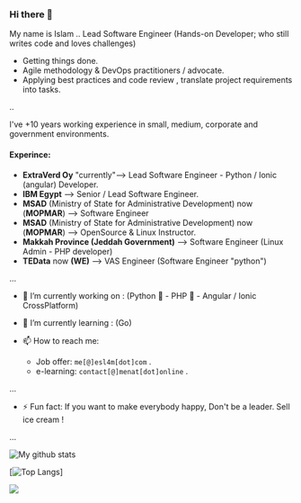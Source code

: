 ### Hi there 👋

My name is Islam .. Lead Software Engineer (Hands-on Developer; who still writes code and loves challenges)
- Getting things done.
- Agile methodology & DevOps practitioners / advocate.
- Applying best practices and code review , translate project requirements into tasks.

..

I've +10 years working experience in small, medium, corporate and government environments.

#### Experince:
- **ExtraVerd Oy** "currently"--> Lead Software Engineer - Python / Ionic (angular) Developer.
- **IBM Egypt** --> Senior / Lead Software Engineer.
- **MSAD** (Ministry of State for Administrative Development) now (**MOPMAR**) --> Software Engineer
- **MSAD** (Ministry of State for Administrative Development) now (**MOPMAR**) --> OpenSource & Linux Instructor.
- **Makkah Province (Jeddah Government)** --> Software Engineer (Linux Admin - PHP developer)
- **TEData** now **(WE)** --> VAS Engineer (Software Engineer "python")

...


- 🔭 I’m currently working on : (Python 🐍 - PHP 🐘 - Angular / Ionic CrossPlatform)

- 🌱 I’m currently learning : (Go)

- 📫 How to reach me:
  - Job offer: `me[@]esl4m[dot]com` .
  - e-learning: `contact[@]menat[dot]online` . 

...

- ⚡ Fun fact: If you want to make everybody happy, Don't be a leader. Sell ice cream !

<!--
**esl4m/esl4m** is a ✨ _special_ ✨ repository because its `README.md` (this file) appears on your GitHub profile.

Here are some ideas to get you started:

- 🔭 I’m currently working on ...
- 🌱 I’m currently learning ...
- 👯 I’m looking to collaborate on ...
- 🤔 I’m looking for help with ...
- 💬 Ask me about ...
- 📫 How to reach me: ...
- 😄 Pronouns: ...
- ⚡ Fun fact: If you want to make everybody happy, Don't be a leader. Sell ice cream !
-->

...


![My github stats](https://github-readme-stats.vercel.app/api?username=esl4m&show_icons=true&theme=dark)


[![Top Langs](https://github-readme-stats.vercel.app/api/top-langs/?username=esl4m&layout=compact&theme=dark)]



[<img src="https://img.shields.io/badge/linkedin-%230077B5.svg?&logo=linkedin&style=for-the-badge&logoColor=white"/>](https://www.linkedin.com/in/esl4m)
